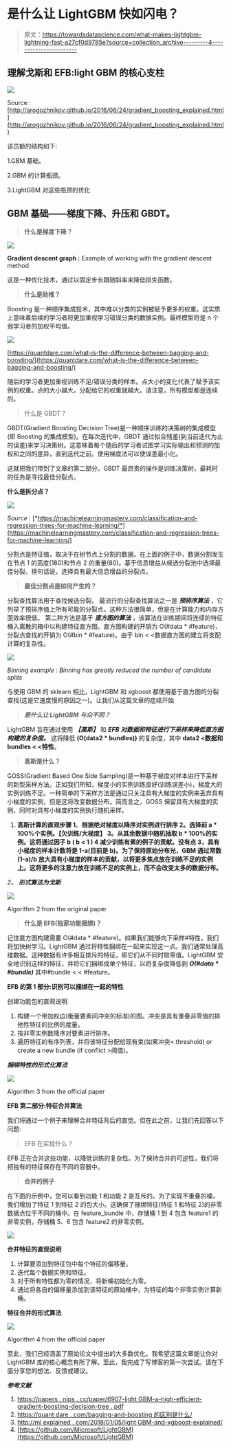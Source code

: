 # 是什么让 LightGBM 快如闪电？

> 原文：<https://towardsdatascience.com/what-makes-lightgbm-lightning-fast-a27cf0d9785e?source=collection_archive---------4----------------------->

## 理解戈斯和 EFB:light GBM 的核心支柱

![](img/7c248efa956b61e38c433684e228e420.png)

Source : [http://arogozhnikov.github.io/2016/06/24/gradient_boosting_explained.html](http://arogozhnikov.github.io/2016/06/24/gradient_boosting_explained.html)

该员额的结构如下:

1.GBM 基础。

2.GBM 的计算瓶颈。

3.LightGBM 对这些瓶颈的优化

## **GBM 基础——梯度下降、升压和 GBDT。**

> **什么是梯度下降？**

![](img/27dbac50f1da340647f5bb41bef597de.png)

**Gradient descent graph :** Example of working with the gradient descent method

这是一种优化技术，通过以固定步长跟随斜率来降低损失函数。

> **什么是助推？**

Boosting 是一种顺序集成技术，其中难以分类的实例被赋予更多的权重。这实质上意味着后续的学习者将更加重视学习错误分类的数据实例。最终模型将是 n 个弱学习者的加权平均值。

![](img/1b74c3c2c54ea0bae7380ea14ee56094.png)

[https://quantdare.com/what-is-the-difference-between-bagging-and-boosting/](https://quantdare.com/what-is-the-difference-between-bagging-and-boosting/)

随后的学习者更加重视训练不足/错误分类的样本。点大小的变化代表了赋予该实例的权重。点的大小越大，分配给它的权重就越大。请注意，所有模型都是连续的。

> 什么是 GBDT？

GBDT(Gradient Boosting Decision Tree)是一种顺序训练的决策树的集成模型(即 Boosting 的集成模型)。在每次迭代中，GBDT 通过拟合残差(到当前迭代为止的误差)来学习决策树。这意味着每个随后的学习者试图学习实际输出和预测的加权和之间的差异，直到迭代之前。使用梯度法可以使误差最小化。

这就把我们带到了文章的第二部分。GBDT 最昂贵的操作是训练决策树，最耗时的任务是寻找最佳分裂点。

**什么是拆分点？**

![](img/aa7ef3e99022624408f8dc2d9b826820.png)

*Source :* [*https://machinelearningmastery.com/classification-and-regression-trees-for-machine-learning/*](https://machinelearningmastery.com/classification-and-regression-trees-for-machine-learning/)

分割点是特征值，取决于在树节点上分割的数据。在上面的例子中，数据分割发生在节点 1 的高度(180)和节点 2 的重量(80)。基于信息增益从候选分裂池中选择最佳分裂。换句话说，选择具有最大信息增益的分裂点。

> **最佳分割点是如何产生的？**

分裂查找算法用于查找候选分裂。
最流行的分裂查找算法之一是 ***预排序算法*** ，它列举了预排序值上所有可能的分裂点。这种方法很简单，但是在计算能力和内存方面效率很低。
第二种方法是基于 ***直方图的算法*** ，该算法在训练期间将连续的特征桶入离散的箱中以构建特征直方图。直方图构建的开销为 O(#data * #feature)，分裂点查找的开销为 O(#bin * #feature)。由于 bin < <数据直方图的建立将支配计算的复杂性。

![](img/f670c12c1daeabe9ab350e21b745c968.png)

*Binning example : Binning has greatly reduced the number of candidate splits*

与使用 GBM 的 sklearn 相比，LightGBM 和 xgboost 都使用基于直方图的分裂查找(这是它速度慢的原因之一)。让我们从这篇文章的症结开始

> ***是什么让 LightGBM 与众不同？***

LightGBM 旨在通过使用 ***【高斯】*** 和 ***EFB 对数据和特征进行下采样来降低直方图构建的复杂度。*** 这将降低 **(O(data2 * bundles))** 的复杂度，其中 **data2 <数据和 bundles < <特性**。

> **高斯是什么？**

GOSS(Gradient Based One Side Sampling)是一种基于梯度对样本进行下采样的新型采样方法。正如我们所知，梯度小的实例训练良好(训练误差小)，梯度大的实例训练不足。一种简单的下采样方法是通过只关注具有大梯度的实例来丢弃具有小梯度的实例，但是这将改变数据分布。简而言之，GOSS 保留具有大梯度的实例，同时对具有小梯度的实例执行随机采样。

1.  **高斯计算的直观步骤
    1**。**根据绝对梯度以降序对实例进行排序
    2。选择前 a * 100%个实例。【欠训练/大梯度】
    3。从其余数据中随机抽取 b * 100%的实例。这将通过因子 b ( b < 1 )
    4 减少训练有素的例子的贡献。没有点 3，具有小梯度的样本计数将是 1-a(目前是 b)。为了保持原始分布光，GBM 通过常数(1-a)/b 放大具有小梯度的样本的贡献，以将更多焦点放在训练不足的实例上。这将更多的注意力放在训练不足的实例上，而不会改变太多的数据分布。**

*2。* ***形式算法为戈斯***

![](img/2d49e4756f73e9599c8d83d618d15bd2.png)

Algorithm 2 from the original paper

> **什么是 EFB(独家功能捆绑)？**

记住直方图构建需要 O(#data * #feature)。如果我们能够向下采样#特性，我们将加快树学习。LightGBM 通过将特性捆绑在一起来实现这一点。我们通常处理高维数据。这种数据有许多相互排斥的特征，即它们从不同时取零值。LightGBM 安全地识别这样的特征，并将它们捆绑成单个特征，以将复杂度降低到 ***O(#data * #bundle)*** 其中#bundle < < #feature。

**EFB 的第 1 部分:识别可以捆绑在一起的特性**

创建功能包的直观说明

1.  构建一个带加权边(衡量要素间冲突的标准)的图。冲突是具有重叠非零值的排他性特征的比例的度量。
2.  按非零实例数降序对要素进行排序。
3.  遍历特征的有序列表，并将该特征分配给现有束(如果冲突< threshold) or create a new bundle (if conflict >阈值)。

***捆绑特性的形式化算法***

![](img/3f0af34072aa57a5b91b0f3c997e1fb3.png)

Algorithm 3 from the official paper

**EFB 第二部分:特征合并算法**

我们将通过一个例子来理解合并特征背后的直觉。但在此之前，让我们先回答以下问题:

> EFB 在实现什么？

EFB 正在合并这些功能，以降低训练的复杂性。为了保持合并的可逆性，我们将把独有的特征保存在不同的容器中。

> **合并的例子**

在下面的示例中，您可以看到功能 1 和功能 2 是互斥的。为了实现不重叠的桶，我们增加了特征 1 到特征 2 的包大小。这确保了捆绑特征(特征 1 和特征 2)的非零数据点位于不同的桶中。在 feature_bundle 中，存储桶 1 到 4 包含 feature1 的非零实例，存储桶 5、6 包含 feature2 的非零实例。

![](img/1615da40f3986c009d9672e010fa4091.png)

**合并特征的直观说明**

1.  计算要添加到特征包中每个特征的偏移量。
2.  迭代每个数据实例和特征。
3.  对于所有特性都为零的情况，将新桶初始化为零。
4.  通过将各自的偏移量添加到该特征的原始桶中，为特征的每个非零实例计算新桶。

**特征合并的形式算法**

![](img/37a656494174d38ef973a261b4dc68c7.png)

Algorithm 4 from the official paper

至此，我们已经涵盖了原始论文中提出的大多数优化。我希望这篇文章能让你对 LightGBM 库的核心概念有所了解。至此，我完成了写博客的第一次尝试。请在下面分享您的想法、反馈或建议。

***参考文献***

1.  [https://papers . nips . cc/paper/6907-light GBM-a-high-efficient-gradient-boosting-decision-tree . pdf](https://papers.nips.cc/paper/6907-lightgbm-a-highly-efficient-gradient-boosting-decision-tree.pdf)
2.  [https://quant dare . com/bagging-and-boosting 的区别是什么/](https://quantdare.com/what-is-the-difference-between-bagging-and-boosting/)
3.  [http://ml explained . com/2018/01/05/light GBM-and-xgboost-explained/](http://mlexplained.com/2018/01/05/lightgbm-and-xgboost-explained/)
4.  [https://github.com/Microsoft/LightGBM](https://github.com/Microsoft/LightGBM)